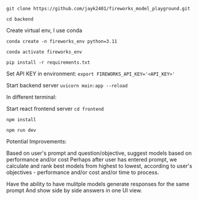 `git clone https://github.com/jayk2401/fireworks_model_playground.git`

`cd backend`

Create virtual env, I use conda

`conda create -n fireworks_env python=3.11`

`conda activate fireworks_env`

`pip install -r requirements.txt`

Set API KEY in environment:
`export FIREWORKS_API_KEY='<API_KEY>'`

Start backend server
`uvicorn main:app --reload`

In different terminal:

Start react frontend server
`cd frontend`

`npm install`

`npm run dev`


Potential Improvements:

Based on user's prompt and question/objective, suggest models based on performance and/or cost
Perhaps after user has entered prompt, we calculate and rank best models from highest to lowest,
according to user's objectives - performance and/or cost and/or time to process. 

Have the ability to have mulitple models generate responses for the same prompt
And show side by side answers in one UI view. 
